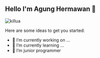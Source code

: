 ## Hello I'm Agung Hermawan 👋

![killua](https://media2.giphy.com/media/v1.Y2lkPTc5MGI3NjExNzZ0YnR4OWRheW84dmJuaHViM3o4OXlyNDk5aTVuNzl3ZGFtaHNhdCZlcD12MV9pbnRlcm5hbF9naWZfYnlfaWQmY3Q9Zw/qb1eHxhUHLdsc/giphy.gif)

<!-- **AgungHermawan01/AgungHermawan01** is a ✨ _special_ ✨ repository because its `README.md` (this file) appears on your GitHub profile. -->

Here are some ideas to get you started:

- 🔭 I’m currently working on ...
- 🌱 I’m currently learning ...
- 👯 I’m junior programmer


